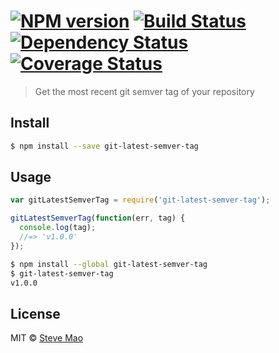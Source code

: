 #  [![NPM version][npm-image]][npm-url] [![Build Status][travis-image]][travis-url] [![Dependency Status][daviddm-image]][daviddm-url] [![Coverage Status][coveralls-image]][coveralls-url]

> Get the most recent git semver tag of your repository


## Install

```sh
$ npm install --save git-latest-semver-tag
```


## Usage

```js
var gitLatestSemverTag = require('git-latest-semver-tag');

gitLatestSemverTag(function(err, tag) {
  console.log(tag);
  //=> 'v1.0.0'
});
```

```sh
$ npm install --global git-latest-semver-tag
$ git-latest-semver-tag
v1.0.0
```


## License

MIT © [Steve Mao](https://github.com/stevemao)


[npm-image]: https://badge.fury.io/js/git-latest-semver-tag.svg
[npm-url]: https://npmjs.org/package/git-latest-semver-tag
[travis-image]: https://travis-ci.org/stevemao/git-latest-semver-tag.svg?branch=master
[travis-url]: https://travis-ci.org/stevemao/git-latest-semver-tag
[daviddm-image]: https://david-dm.org/stevemao/git-latest-semver-tag.svg?theme=shields.io
[daviddm-url]: https://david-dm.org/stevemao/git-latest-semver-tag
[coveralls-image]: https://coveralls.io/repos/stevemao/git-latest-semver-tag/badge.svg
[coveralls-url]: https://coveralls.io/r/stevemao/git-latest-semver-tag

